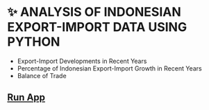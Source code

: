# ✨ ANALYSIS OF INDONESIAN EXPORT-IMPORT DATA USING PYTHON

- Export-Import Developments in Recent Years
- Percentage of Indonesian Export-Import Growth in Recent Years
- Balance of Trade

## [Run App](https://analysis-data-export-import-indonesia.streamlit.app/)
